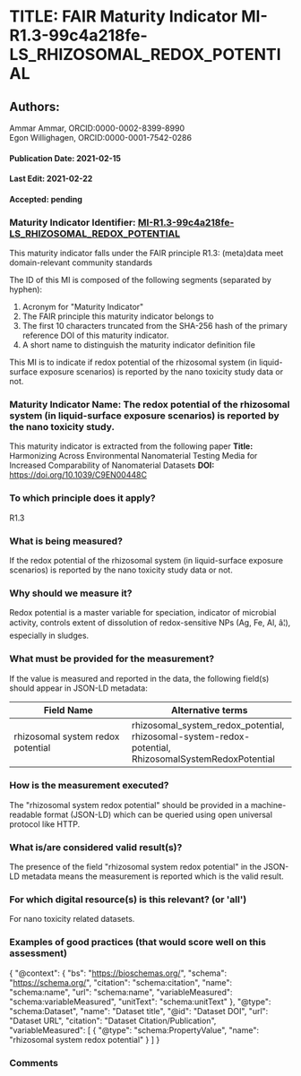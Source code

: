 # TITLE: FAIR Maturity Indicator MI-R1.3-99c4a218fe-LS_RHIZOSOMAL_REDOX_POTENTIAL

## Authors: 
Ammar Ammar, ORCID:0000-0002-8399-8990<br>Egon Willighagen, ORCID:0000-0001-7542-0286

#### Publication Date: 2021-02-15
#### Last Edit: 2021-02-22
#### Accepted: pending

### Maturity Indicator Identifier: [MI-R1.3-99c4a218fe-LS_RHIZOSOMAL_REDOX_POTENTIAL](https://w3id.org/fair/maturity_indicator/terms/Gen2/MI-R1.3-99c4a218fe-LS_RHIZOSOMAL_REDOX_POTENTIAL)

This maturity indicator falls under the FAIR principle R1.3:
(meta)data meet domain-relevant community standards

The ID of this MI is composed of the following segments (separated by hyphen):
1. Acronym for "Maturity Indicator"
1. The FAIR principle this maturity indicator belongs to
1. The first 10 characters truncated from the SHA-256 hash of the primary reference DOI of this maturity indicator.
1. A short name to distinguish the maturity indicator definition file

This MI is to indicate if redox potential of the rhizosomal system (in liquid-surface exposure scenarios) is reported by the nano toxicity study data or not.

### Maturity Indicator Name:  The redox potential of the rhizosomal system (in liquid-surface exposure scenarios) is reported by the nano toxicity study.

This maturity indicator is extracted from the following paper 
**Title:** Harmonizing Across Environmental Nanomaterial Testing Media for Increased Comparability of Nanomaterial Datasets
**DOI:** https://doi.org/10.1039/C9EN00448C

### To which principle does it apply?  
R1.3

### What is being measured?
If the redox potential of the rhizosomal system (in liquid-surface exposure scenarios) is reported by the nano toxicity study data or not.

### Why should we measure it?
Redox potential is a master variable for speciation, indicator of microbial activity, controls extent of dissolution of redox-sensitive NPs (Ag, Fe, Al, â¦), especially in sludges.

### What must be provided for the measurement?
If the value is measured and reported in the data, the following field(s) should appear in JSON-LD metadata: 

| Field Name                        | Alternative terms                                                                                          |
| --------------------------------- | ---------------------------------------------------------------------------------------------------------- |
| rhizosomal system redox potential | rhizosomal_system_redox_potential,<br>rhizosomal-system-redox-potential,<br>RhizosomalSystemRedoxPotential |

### How is the measurement executed?
The "rhizosomal system redox potential" should be provided in a machine-readable format (JSON-LD) which can be queried using open universal protocol like HTTP.

### What is/are considered valid result(s)?
The presence of the field "rhizosomal system redox potential" in the JSON-LD metadata means the measurement is reported which is the valid result.

### For which digital resource(s) is this relevant? (or 'all')
For nano toxicity related datasets.  

### Examples of good practices (that would score well on this assessment)

 {
 	"@context": {
 		"bs": "https://bioschemas.org/",
 		"schema": "https://schema.org/",
 		"citation": "schema:citation",
 		"name": "schema:name",
 		"url": "schema:name",
 		"variableMeasured": "schema:variableMeasured",
 		"unitText": "schema:unitText"
 	},
 	"@type": "schema:Dataset",
 	"name": "Dataset title",
 	"@id": "Dataset DOI",
 	"url": "Dataset URL",
 	"citation": "Dataset Citation/Publication",
 	"variableMeasured": [
 		{
 			"@type": "schema:PropertyValue",
 			"name": "rhizosomal system redox potential"
 		}
 	]
 }

### Comments

